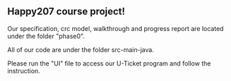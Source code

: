 ## Happy207 course project!


Our specification, crc model, walkthrough and progress report are located under the folder "phase0".


All of our code are under the folder src-main-java.


Please run the "UI" file to access our U-Ticket program and follow the instruction.
